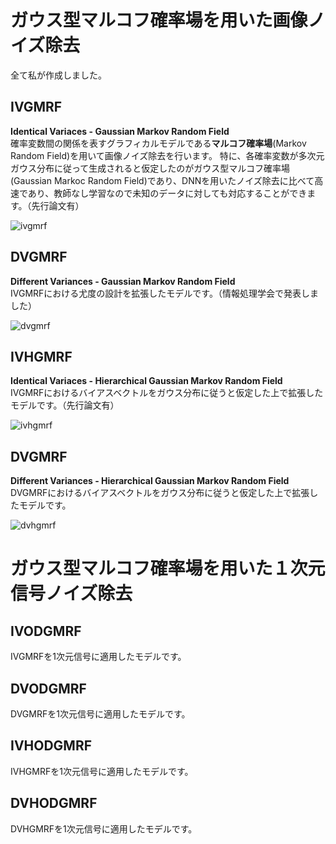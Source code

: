 # ガウス型マルコフ確率場を用いた画像ノイズ除去
全て私が作成しました。
## IVGMRF
**Identical Variaces - Gaussian Markov Random Field** <br>
確率変数間の関係を表すグラフィカルモデルである**マルコフ確率場**(Markov Random Field)を用いて画像ノイズ除去を行います。
特に、各確率変数が多次元ガウス分布に従って生成されると仮定したのがガウス型マルコフ確率場(Gaussian Markoc Random Field)であり、DNNを用いたノイズ除去に比べて高速であり、教師なし学習なので未知のデータに対しても対応することができます。（先行論文有）

![ivgmrf](https://github.com/tetdarth/image-denoising-for-GMRF/assets/136053901/0e43169f-75ee-448e-af66-c3bc1b09315c)

## DVGMRF
**Different Variances - Gaussian Markov Random Field** <br>
IVGMRFにおける尤度の設計を拡張したモデルです。（情報処理学会で発表しました）


![dvgmrf](https://github.com/tetdarth/image-denoising-for-GMRF/assets/136053901/e5a9e802-70a6-409c-9910-295a28a4fccf)

## IVHGMRF
**Identical Variaces - Hierarchical Gaussian Markov Random Field** <br>
IVGMRFにおけるバイアスベクトルをガウス分布に従うと仮定した上で拡張したモデルです。（先行論文有）


![ivhgmrf](https://github.com/tetdarth/image-denoising-for-GMRF/assets/136053901/438aea57-c813-44fa-9c0b-bcd42775914d)

## DVGMRF
**Different Variances - Hierarchical Gaussian Markov Random Field** <br>
DVGMRFにおけるバイアスベクトルをガウス分布に従うと仮定した上で拡張したモデルです。


![dvhgmrf](https://github.com/tetdarth/image-denoising-for-GMRF/assets/136053901/aa7248e4-450a-4a72-b084-09b5286eba0a)


# ガウス型マルコフ確率場を用いた１次元信号ノイズ除去
## IVODGMRF
IVGMRFを1次元信号に適用したモデルです。
## DVODGMRF
DVGMRFを1次元信号に適用したモデルです。
## IVHODGMRF
IVHGMRFを1次元信号に適用したモデルです。
## DVHODGMRF
DVHGMRFを1次元信号に適用したモデルです。
